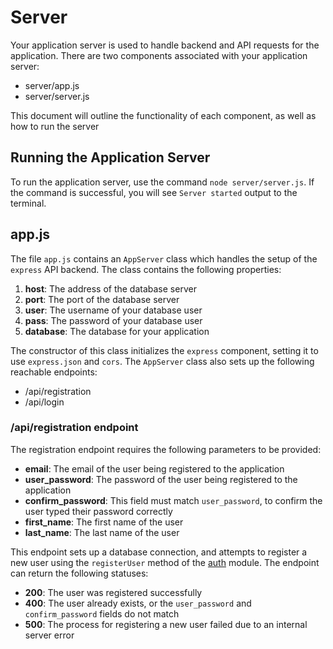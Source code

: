 # Server

Your application server is used to handle backend and API requests for the application. There are two components associated with your application server:

* server/app.js
* server/server.js

This document will outline the functionality of each component, as well as how to run the server

## Running the Application Server

To run the application server, use the command `node server/server.js`. If the command is successful, you will see `Server started` output to the terminal.

## app.js

The file `app.js` contains an `AppServer` class which handles the setup of the `express` API backend. The class contains the following properties:

1. **host**: The address of the database server
2. **port**: The port of the database server
3. **user**: The username of your database user
4. **pass**: The password of your database user
5. **database**: The database for your application

The constructor of this class initializes the `express` component, setting it to use `express.json` and `cors`. The `AppServer` class also sets up the following reachable endpoints:

* /api/registration
* /api/login

### /api/registration endpoint

The registration endpoint requires the following parameters to be provided:

* **email**: The email of the user being registered to the application
* **user_password**: The password of the user being registered to the application
* **confirm_password**: This field must match `user_password`, to confirm the user typed their password correctly
* **first_name**: The first name of the user
* **last_name**: The last name of the user

This endpoint sets up a database connection, and attempts to register a new user using the `registerUser` method of the [auth](auth/auth.md) module. The endpoint can return the following statuses:

* **200**: The user was registered successfully
* **400**: The user already exists, or the `user_password` and `confirm_password` fields do not match
* **500**: The process for registering a new user failed due to an internal server error

